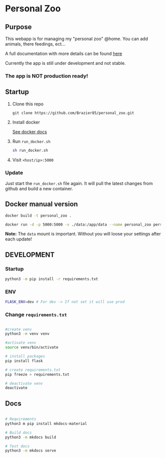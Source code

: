# Personal Zoo

## Purpose

This webapp is for managing my "personal zoo" @home. You can add animals, there feedings, ect...

A full documentation with more details can be found [here](https://personal-zoo.com)

Currently the app is still under development and not stable.

### **The app is NOT production ready!**

## Startup

1. Clone this repo
    ```
    git clone https://github.com/Brazier85/personal_zoo.git
    ```
2. Install docker

    [See docker docs](https://docs.docker.com/get-docker/)
3. Run `run_docker.sh`
    ```bash
    sh run_docker.sh
    ```
4. Visit `<host/ip>:5000`

### Update

Just start the `run_docker.sh` file again. It will pull the latest changes from github and build a new container.

## Docker manual version
```bash
docker build -t personal_zoo .

docker run -d -p 5000:5000 -v ./data:/app/data --name personal_zoo personal_zoo
```
**Note:** The `data` mount is important. Without you will loose your settings after each update!

## DEVELOPMENT

### Startup
```bash
python3 -m pip install -r requirements.txt
```

### ENV
```bash
FLASK_ENV=dev # For dev -> If not set it will use prod
```

### Change `requirements.txt`
```bash

#create venv
python3 -m venv venv

#activate venv
source venv/bin/activate

# install packages
pip install flask

# create requirements.txt
pip freeze > requirements.txt

# deactivate venv
deactivate

```

## Docs

```bash

# Requirements
python3 m pip install mkdocs-material

# Build docs
python3 -m mkdocs build

# Test docs
python3 -m mkdocs serve

```
